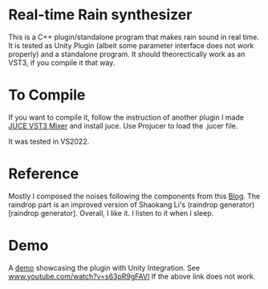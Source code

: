 # Real-time Rain synthesizer
This is a C++ plugin/standalone program that makes rain sound in real time.
It is tested as Unity Plugin (albeit some parameter interface does not work properly) and a standalone program.
It should theorectically work as an VST3, if you compile it that way.

# To Compile
If you want to compile it, follow the instruction of another plugin I made [JUCE VST3 Mixer](https://github.com/SuomiKP31/JUCE_VST3_Mixer) and install juce.
Use Projucer to load the .jucer file.

It was tested in VS2022.

# Reference

Mostly I composed the noises following the components from this [Blog](https://blog.audiokinetic.com/fr/generating-rain-with-pure-synthesis/).
The raindrop part is an improved version of Shaokang Li's (raindrop generator)[raindrop generator].
Overall, I like it. I listen to it when I sleep.

# Demo
A [demo](www.youtube.com/watch?v=s63pR9gFAVI) showcasing the plugin with Unity Integration.
See www.youtube.com/watch?v=s63pR9gFAVI If the above link does not work.
